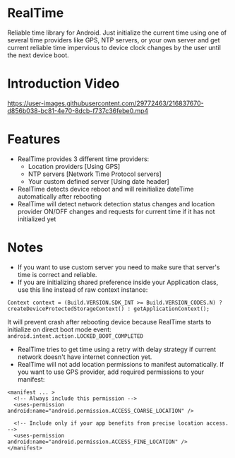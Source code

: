 # RealTime
Reliable time library for Android. Just initialize the current time using one of several time providers like GPS, NTP servers, or your own server and get current reliable time impervious to device clock changes by the user until the next device boot.

# Introduction Video
https://user-images.githubusercontent.com/29772463/216837670-d856b038-bc81-4e70-8dcb-f737c36febe0.mp4

# Features
- RealTime provides 3 different time providers: 
  + Location providers [Using GPS] 
  + NTP servers [Network Time Protocol servers]
  + Your custom defined server [Using date header]
- RealTime detects device reboot and will reinitialize dateTime automatically after rebooting
- RealTime will detect network detection status changes and location provider ON/OFF changes and requests for current time if it has not initialized yet


# Notes
- If you want to use custom server you need to make sure that server's time is correct and reliable.
- If you are initializing shared preference inside your Application class, use this line instead of raw context instance:

```
Context context = (Build.VERSION.SDK_INT >= Build.VERSION_CODES.N) ? createDeviceProtectedStorageContext() : getApplicationContext();
```
It will prevent crash after rebooting device because RealTime starts to initialize on direct boot mode event: ```android.intent.action.LOCKED_BOOT_COMPLETED```
- RealTime tries to get time using a retry with delay strategy if current network doesn't have internet connection yet.
- RealTime will not add location permissions to manifest automatically. If you want to use GPS provider, add required permissions to your manifest:

```
<manifest ... >
  <!-- Always include this permission -->
  <uses-permission android:name="android.permission.ACCESS_COARSE_LOCATION" />

  <!-- Include only if your app benefits from precise location access. -->
  <uses-permission android:name="android.permission.ACCESS_FINE_LOCATION" />
</manifest>
```

